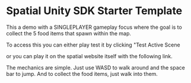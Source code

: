 # Spatial Unity SDK Starter Template


This a demo with a SINGLEPLAYER gameplay focus where the goal is to collect the 5 food items that spawn within the map.
   
To access this you can either play test it by clicking "Test Active Scene
   
or you can play it on the spatial website itself with the following link.
<insert link>
   
The mechanics are simple.
Just use WASD to walk around and the space bar to jump. 
And to collect the food items, just walk into them.
